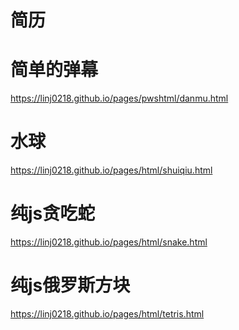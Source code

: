 # 简历

# 简单的弹幕
https://linj0218.github.io/pages/pwshtml/danmu.html
# 水球
https://linj0218.github.io/pages/html/shuiqiu.html
# 纯js贪吃蛇
https://linj0218.github.io/pages/html/snake.html
# 纯js俄罗斯方块
https://linj0218.github.io/pages/html/tetris.html
